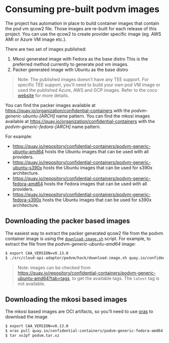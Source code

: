 # Consuming pre-built podvm images

The project has automation in place to build container images that contain the pod vm qcow2 file. Those images are re-built for each release of this project. 
You can use the qcow2 to create provider specific image (eg. AWS AMI or Azure VM image etc.).

There are two set of images published:

1. Mkosi generated image with Fedora as the base distro
   This is the preferred method currently to generate pod vm images.
2. Packer generated image with Ubuntu as the base distro

>Note: The published images doesn't have any TEE support. For specific TEE support, you'll need to build your own pod VM image or used the published Azure, AWS and GCP images.
Refer to the coco [website](https://confidentialcontainers.org/docs/examples/) for more details.

You can find the packer images available at https://quay.io/organization/confidential-containers with the *podvm-generic-ubuntu-[ARCH]* name pattern.
You can find the mkosi images available at https://quay.io/organization/confidential-containers with the *podvm-generic-fedora-[ARCH]* name pattern.

For example:

- https://quay.io/repository/confidential-containers/podvm-generic-ubuntu-amd64 hosts the Ubuntu images that can be used with all providers.
- https://quay.io/repository/confidential-containers/podvm-generic-ubuntu-s390x hosts the Ubuntu images that can be used for s390x architecture.
- https://quay.io/repository/confidential-containers/podvm-generic-fedora-amd64 hosts the Fedora images that can be used with all providers.
- https://quay.io/repository/confidential-containers/podvm-generic-fedora-s390x hosts the Ubuntu images that can be used for s390x architecture.

## Downloading the packer based images

The easiest way to extract the packer generated qcow2 file from the podvm container image is using the [`download-image.sh`](../podvm/hack/download-image.sh) script. For example, to extract the file from the *podvm-generic-ubuntu-amd64* image:

```sh
$ export CAA_VERSION=v0.13.0
$ ./src/cloud-api-adaptor/podvm/hack/download-image.sh quay.io/confidential-containers/podvm-generic-ubuntu-amd64:$CAA_VERSION . -o podvm.qcow2
```

>Note: images can be checked from https://quay.io/repository/confidential-containers/podvm-generic-ubuntu-amd64?tab=tags, to get the available tags. The `latest` tag is not available.

## Downloading the mkosi based images

The mkosi based images are OCI artifacts, so you'll need to use [oras](https://oras.land/docs/installation/) to download the image

```sh
$ export CAA_VERSION=v0.13.0
$ oras pull quay.io/confidential-containers/podvm-generic-fedora-amd64:$CAA_VERSION
$ tar xvJpf podvm.tar.xz
```
